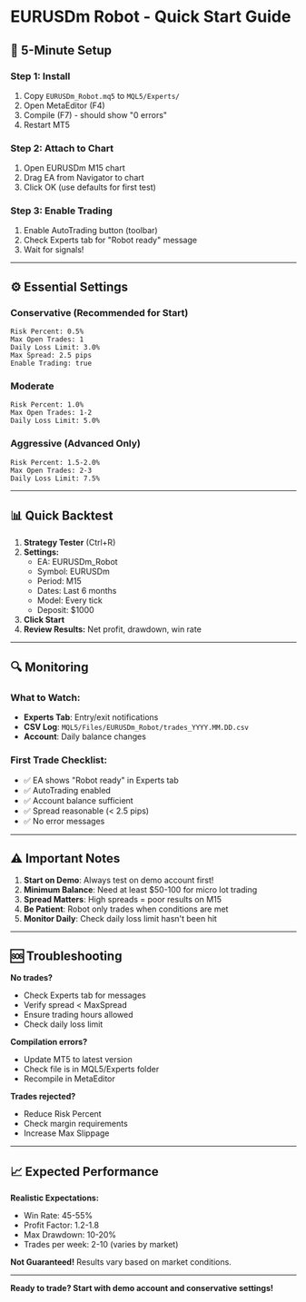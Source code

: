 # EURUSDm Robot - Quick Start Guide

## 🚀 5-Minute Setup

### Step 1: Install
1. Copy `EURUSDm_Robot.mq5` to `MQL5/Experts/`
2. Open MetaEditor (F4)
3. Compile (F7) - should show "0 errors"
4. Restart MT5

### Step 2: Attach to Chart
1. Open EURUSDm M15 chart
2. Drag EA from Navigator to chart
3. Click OK (use defaults for first test)

### Step 3: Enable Trading
1. Enable AutoTrading button (toolbar)
2. Check Experts tab for "Robot ready" message
3. Wait for signals!

---

## ⚙️ Essential Settings

### Conservative (Recommended for Start)
```
Risk Percent: 0.5%
Max Open Trades: 1
Daily Loss Limit: 3.0%
Max Spread: 2.5 pips
Enable Trading: true
```

### Moderate
```
Risk Percent: 1.0%
Max Open Trades: 1-2
Daily Loss Limit: 5.0%
```

### Aggressive (Advanced Only)
```
Risk Percent: 1.5-2.0%
Max Open Trades: 2-3
Daily Loss Limit: 7.5%
```

---

## 📊 Quick Backtest

1. **Strategy Tester** (Ctrl+R)
2. **Settings:**
   - EA: EURUSDm_Robot
   - Symbol: EURUSDm
   - Period: M15
   - Dates: Last 6 months
   - Model: Every tick
   - Deposit: $1000
3. **Click Start**
4. **Review Results:** Net profit, drawdown, win rate

---

## 🔍 Monitoring

### What to Watch:
- **Experts Tab**: Entry/exit notifications
- **CSV Log**: `MQL5/Files/EURUSDm_Robot/trades_YYYY.MM.DD.csv`
- **Account**: Daily balance changes

### First Trade Checklist:
- ✅ EA shows "Robot ready" in Experts tab
- ✅ AutoTrading enabled
- ✅ Account balance sufficient
- ✅ Spread reasonable (< 2.5 pips)
- ✅ No error messages

---

## ⚠️ Important Notes

1. **Start on Demo**: Always test on demo account first!
2. **Minimum Balance**: Need at least $50-100 for micro lot trading
3. **Spread Matters**: High spreads = poor results on M15
4. **Be Patient**: Robot only trades when conditions are met
5. **Monitor Daily**: Check daily loss limit hasn't been hit

---

## 🆘 Troubleshooting

**No trades?**
- Check Experts tab for messages
- Verify spread < MaxSpread
- Ensure trading hours allowed
- Check daily loss limit

**Compilation errors?**
- Update MT5 to latest version
- Check file is in MQL5/Experts folder
- Recompile in MetaEditor

**Trades rejected?**
- Reduce Risk Percent
- Check margin requirements
- Increase Max Slippage

---

## 📈 Expected Performance

**Realistic Expectations:**
- Win Rate: 45-55%
- Profit Factor: 1.2-1.8
- Max Drawdown: 10-20%
- Trades per week: 2-10 (varies by market)

**Not Guaranteed!** Results vary based on market conditions.

---

**Ready to trade? Start with demo account and conservative settings!**

